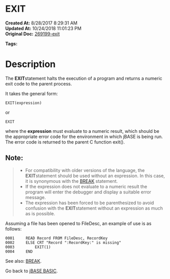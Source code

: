 # EXIT

**Created At:** 8/28/2017 8:29:31 AM  
**Updated At:** 10/24/2018 11:01:23 PM  
**Original Doc:** [269199-exit](https://docs.jbase.com/36868-jbase-basic/269199-exit)  

**Tags:**
<badge text='program control' vertical='middle' />
<badge text='program execution' vertical='middle' />

# **Description**

The **EXIT**statement halts the execution of a program and returns a numeric exit code to the parent process.

It takes the general form:

```
EXIT(expression)
```

or

```
EXIT
```



where the **expression** must evaluate to a numeric result, which should be the appropriate error code for the environment in which jBASE is being run. The error code is returned to the parent C function exit().

## Note: 


> - For compatibility with older versions of the language, the **EXIT**statement should be used without an expression. In this case, it is synonymous with the [BREAK](./../break) statement.
> - If the expression does not evaluate to a numeric result the program will enter the debugger and display a suitable error message.
> - The expression has been forced to be parenthesized to avoid confusion with the **EXIT**statement without an expression as much as is possible.


Assuming a file has been opened to FileDesc, an example of use is as follows:

```
0001     READ Record FROM FileDesc, RecordKey
0002     ELSE CRT "Record ":RecordKey:" is missing"
0003         EXIT(1)
0004     END
```



See also: [BREAK](./../break).

Go back to [jBASE BASIC](./../jbase-basic-programmers-reference-guide).
